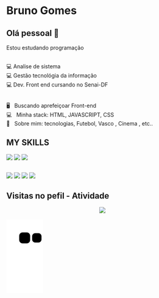 <largura da img = "auto" src="https://github.com/bruiinsilva/bruiinsilva/banner.jpg " >

# Bruno Gomes

## Olá pessoal 👋

Estou estudando programação 
 
<br />
💻 Analise de sistema 
 <br />
💻 Gestão tecnológia da informação 
<br />
💻 Dev. Front end cursando  no Senai-DF
 <br />


 <br/>  🖥️ &nbsp; Buscando aprefeiçoar Front-end 
 <br/> :computer: &nbsp; Minha stack:  HTML,  JAVASCRIPT,  CSS 
 <br/> 💬  &nbsp; Sobre mim: tecnologias, Futebol, Vasco , Cinema , etc..


  
## MY SKILLS
 
<div><div>
<img width="30px" src="https://encrypted-tbn0.gstatic.com/images?q=tbn:ANd9GcSF4-Pj2upLHdCjs6Ko1hysW9-I_JGIWMPraA&usqp=CAU" />
<img width="30px" src="https://cdn.jsdelivr.net/gh/devicons/devicon/icons/javascript/javascript-original.svg" />
<img width="30px" src="https://blog-fabrica-prod.s3.amazonaws.com/wp-content/uploads/2018/12/06103758/Html5.ico" />

 
</div>
 
##

<div>
 <a href="https://api.whatsapp.com/send?phone=61982856849&text=Ol%C3%A1!"><img src="https://img.shields.io/badge/WhatsApp-25D366?style=for-the-badge&logo=whatsapp&logoColor=white" /></a>
 <a href="https://www.instagram.com/bruniingomes"><img src="https://img.shields.io/badge/Instagram-E4405F?style=for-the-badge&logo=instagram&logoColor=white" /></a> 
 <a href="bruno.bg820@gmail.com"><img src="https://img.shields.io/badge/Gmail-D14836?style=for-the-badge&logo=gmail&logoColor=white" /></a>
 <a href="https://www.linkedin.com/in/bruno-gomes-11429016a/"><img src="https://img.shields.io/badge/LinkedIn-0077B5?style=for-the-badge&logo=linkedin&logoColor=white" /></a>
</div>

## Visitas no pefil - Atividade

<!-- contagem de visitante -->

<p align="center" >   
  <img src="https://profile-counter.glitch.me/bruiinsilva/count.svg" />  
</p>


<!-- fluxo de trabalho github   -->

 ![github contribution grid snake animation](https://raw.githubusercontent.com/alexiakattah/alexiakattah/output/github-contribution-grid-snake.svg)

 



